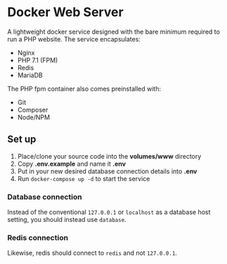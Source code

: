 # Docker Web Server
A lightweight docker service designed with the bare minimum required to run a PHP website. The service encapsulates:
* Nginx
* PHP 7.1 (FPM)
* Redis
* MariaDB

The PHP fpm container also comes preinstalled with:
* Git
* Composer
* Node/NPM

## Set up
1. Place/clone your source code into the **volumes/www** directory
2. Copy **.env.example** and name it **.env**
3. Put in your new desired database connection details into **.env**
4. Run ``docker-compose up -d`` to start the service

### Database connection
Instead of the conventional `127.0.0.1` or `localhost` as a database host setting, you should instead use `database`.

### Redis connection
Likewise, redis should connect to `redis` and not `127.0.0.1`.